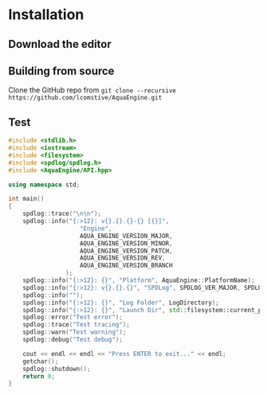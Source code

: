 # Installation
## Download the editor

## Building from source
Clone the GitHub repo from `git clone --recursive https://github.com/lcomstive/AquaEngine.git`

## Test

```cpp
#include <stdlib.h> 
#include <iostream>
#include <filesystem>
#include <spdlog/spdlog.h>
#include <AquaEngine/API.hpp>

using namespace std;

int main()
{
	spdlog::trace("\n\n");
    spdlog::info("{:>12}: v{}.{}.{}-{} [{}]",
					"Engine",
					AQUA_ENGINE_VERSION_MAJOR,
					AQUA_ENGINE_VERSION_MINOR,
					AQUA_ENGINE_VERSION_PATCH,
					AQUA_ENGINE_VERSION_REV,
					AQUA_ENGINE_VERSION_BRANCH
				);
    spdlog::info("{:>12}: {}", "Platform", AquaEngine::PlatformName);
	spdlog::info("{:>12}: v{}.{}.{}", "SPDLog", SPDLOG_VER_MAJOR, SPDLOG_VER_MINOR, SPDLOG_VER_PATCH);
	spdlog::info("");
	spdlog::info("{:>12}: {}", "Log Folder", LogDirectory);
	spdlog::info("{:>12}: {}", "Launch Dir", std::filesystem::current_path().string());
	spdlog::error("Test error");
	spdlog::trace("Test tracing");
	spdlog::warn("Test warning");
	spdlog::debug("Test debug");

	cout << endl << endl << "Press ENTER to exit..." << endl;
	getchar();
    spdlog::shutdown();
	return 0;
}
```